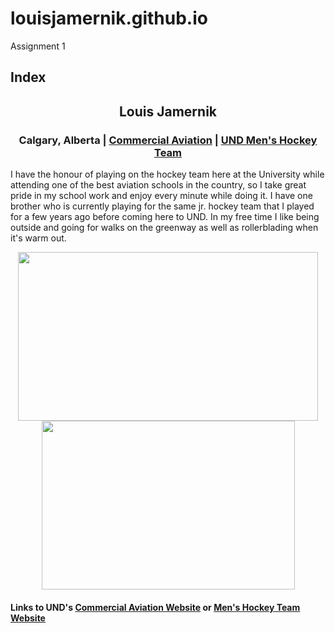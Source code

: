 # louisjamernik.github.io
Assignment 1

<html>
	<head>
		<title>Louis Jamernik</title>
	</head>
	<body>
		<h2>Index</h2>
		<h2><center>Louis Jamernik<center></h2>
		<h3><center>Calgary, Alberta | <a href=CommercialAviation.html > Commercial Aviation</a> | <a href=UNDHockey.html>UND Men's Hockey Team</a></center></h3>
		<p>I have the honour of playing on the hockey team here at the University while attending
		one of the best aviation schools in the country, so I take great pride in my school work 
		and enjoy every minute while doing it. I have one brother who is currently playing for the same 
		jr. hockey team that I played for a few years ago before coming here to UND. In my free time I like 
		being outside and going for walks on the greenway as well as rollerblading when it's warm out.</p>
		<center><img src= "https://dbukjj6eu5tsf.cloudfront.net/undsports.com/images/2022/1/10/11202021_UNDMHvUMD_0020.jpg" height=270 width=480 >
		<img src = "https://cdn.forumcomm.com/dims4/default/91e3292/2147483647/strip/true/crop/1512x1008+0+504/resize/840x560!/quality/90/?url=https%3A%2F%2Ffcc-cue-exports-brightspot.s3.us-west-2.amazonaws.com%2Fgrandforksherald%2Fupload%2F7e%2F71%2Fd9427d250285ef9cabcf769ccb51%2Fjamernikundplane-binary-7289343.jpg" height=270 width=405 ></center>
		<h4>Links to UND's <a href="https://und.edu/programs/commercial-aviation-bsaero/index.html">Commercial Aviation Website</a> or <a href="https://fightinghawks.com/sports/mens-ice-hockey">Men's Hockey Team Website</a></h4>
	</body>

</html>
